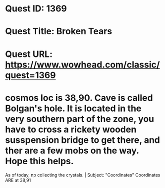 # Quest ID: 1369
# Quest Title: Broken Tears
# Quest URL: https://www.wowhead.com/classic/quest=1369
# cosmos loc is 38,90. Cave is called Bolgan's hole. It is located in the very southern part of the zone, you have to cross a rickety wooden susspension bridge to get there, and ther are a few mobs on the way. Hope this helps.

As of today, np collecting the crystals. | Subject: "Coordinates"
Coordinates ARE at 38,91